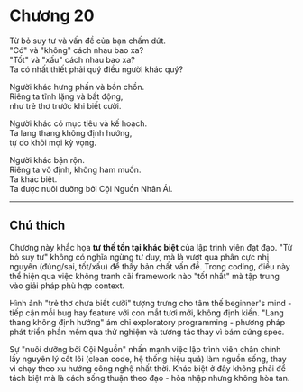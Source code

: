 # Chương 20  

Từ bỏ suy tư và vấn đề của bạn chấm dứt.  
"Có" và "không" cách nhau bao xa?  
"Tốt" và "xấu" cách nhau bao xa?  
Ta có nhất thiết phải quý điều người khác quý?  

Người khác hưng phấn và bồn chồn.  
Riêng ta tĩnh lặng và bất động,  
như trẻ thơ trước khi biết cười.  

Người khác có mục tiêu và kế hoạch.  
Ta lang thang không định hướng,  
tự do khỏi mọi kỳ vọng.  

Người khác bận rộn.  
Riêng ta vô định, không ham muốn.  
Ta khác biệt.  
Ta được nuôi dưỡng bởi Cội Nguồn Nhân Ái.  

---

## Chú thích  

Chương này khắc họa **tư thế tồn tại khác biệt** của lập trình viên đạt đạo. "Từ bỏ suy tư" không có nghĩa ngừng tư duy, mà là vượt qua phân cực nhị nguyên (đúng/sai, tốt/xấu) để thấy bản chất vấn đề. Trong coding, điều này thể hiện qua việc không tranh cãi framework nào "tốt nhất" mà tập trung vào giải pháp phù hợp context.  

Hình ảnh "trẻ thơ chưa biết cười" tượng trưng cho tâm thế beginner's mind - tiếp cận mỗi bug hay feature với con mắt tươi mới, không định kiến. "Lang thang không định hướng" ám chỉ exploratory programming - phương pháp phát triển phần mềm qua thử nghiệm và tương tác thay vì bám cứng spec.  

Sự "nuôi dưỡng bởi Cội Nguồn" nhấn mạnh việc lập trình viên chân chính lấy nguyên lý cốt lõi (clean code, hệ thống hiệu quả) làm nguồn sống, thay vì chạy theo xu hướng công nghệ nhất thời. Khác biệt ở đây không phải để tách biệt mà là cách sống thuận theo đạo - hòa nhập nhưng không hòa tan. 
